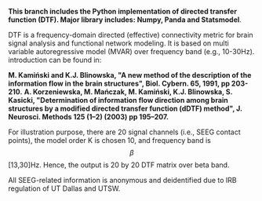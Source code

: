 **This branch includes the Python implementation of directed transfer function (DTF). Major library includes: Numpy, Panda and Statsmodel**. 

DTF is a frequency-domain directed (effective) connectivity metric for brain signal analysis and functional network modeling. It is based on multi variable autoregressive model (MVAR) over frequency band (e.g., 10-30Hz). introduction can be found in:

**M. Kamiński and K.J. Blinowska, "A new method of the description of the information flow in the brain structures", Biol. Cybern. 65, 1991, pp 203-210.**
**A. Korzeniewska, M. Mańczak, M. Kamiński, K.J. Blinowska, S. Kasicki, "Determination of information flow direction among brain structures by a modified directed transfer function (dDTF) method", J. Neurosci. Methods 125 (1–2) (2003)
pp 195–207.**

For illustration purpose, there are 20 signal channels (i.e., SEEG contact points), the model order K is chosen 10, and frequency band is $$\beta$$ [13,30]Hz. Hence, the output is 20 by 20 DTF matrix over beta band.

All SEEG-related information is anonymous and deidentified due to IRB regulation of UT Dallas and UTSW.
